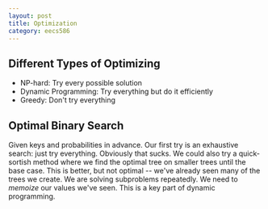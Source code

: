 ```yaml
---
layout: post
title: Optimization 
category: eecs586
---
```

## Different Types of Optimizing
* NP-hard: Try every possible solution
* Dynamic Programming: Try everything but do it efficiently
* Greedy: Don't try everything

## Optimal Binary Search
Given keys and probabilities in advance. Our first try is an exhaustive search: just try everything. Obviously that sucks. We could also try a quick-sortish method where we find the optimal tree on smaller trees until the base case. This is better, but not optimal -- we've already seen many of the trees we create. We are solving subproblems repeatedly. We need to *memoize* our values we've seen. This is a key part of dynamic programming.


